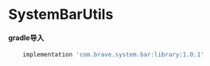 # SystemBarUtils

#### gradle导入

```groovy
    implementation 'com.brave.system.bar:library:1.0.1'
```